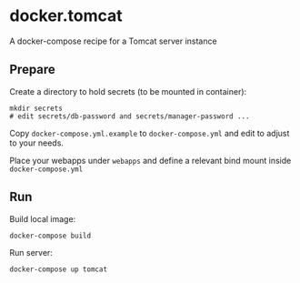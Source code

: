 # docker.tomcat

A docker-compose recipe for a Tomcat server instance

## Prepare 

Create a directory to hold secrets (to be mounted in container):

    mkdir secrets
    # edit secrets/db-password and secrets/manager-password ...

Copy `docker-compose.yml.example` to `docker-compose.yml` and edit to adjust to your needs. 

Place your webapps under `webapps` and define a relevant bind mount inside `docker-compose.yml`

## Run

Build local image:

    docker-compose build

Run server:

    docker-compose up tomcat
